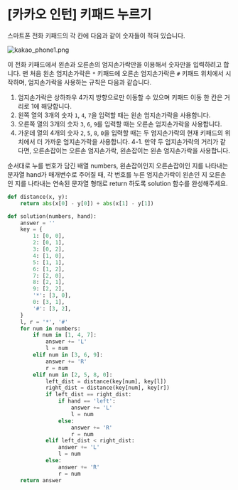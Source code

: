# [카카오 인턴] 키패드 누르기

스마트폰 전화 키패드의 각 칸에 다음과 같이 숫자들이 적혀 있습니다.

![kakao_phone1.png](https://grepp-programmers.s3.ap-northeast-2.amazonaws.com/files/production/4b69a271-5f4a-4bf4-9ebf-6ebed5a02d8d/kakao_phone1.png)

이 전화 키패드에서 왼손과 오른손의 엄지손가락만을 이용해서 숫자만을 입력하려고 합니다.
맨 처음 왼손 엄지손가락은 `*` 키패드에 오른손 엄지손가락은 `#` 키패드 위치에서 시작하며, 엄지손가락을 사용하는 규칙은 다음과 같습니다.

1. 엄지손가락은 상하좌우 4가지 방향으로만 이동할 수 있으며 키패드 이동 한 칸은 거리로 1에 해당합니다.
2. 왼쪽 열의 3개의 숫자 `1`, `4`, `7`을 입력할 때는 왼손 엄지손가락을 사용합니다.
3. 오른쪽 열의 3개의 숫자 `3`, `6`, `9`를 입력할 때는 오른손 엄지손가락을 사용합니다.
4. 가운데 열의 4개의 숫자 `2`, `5`, `8`, `0`을 입력할 때는 두 엄지손가락의 현재 키패드의 위치에서 더 가까운 엄지손가락을 사용합니다.
   4-1. 만약 두 엄지손가락의 거리가 같다면, 오른손잡이는 오른손 엄지손가락, 왼손잡이는 왼손 엄지손가락을 사용합니다.

순서대로 누를 번호가 담긴 배열 numbers, 왼손잡이인지 오른손잡이인 지를 나타내는 문자열 hand가 매개변수로 주어질 때, 각 번호를 누른 엄지손가락이 왼손인 지 오른손인 지를 나타내는 연속된 문자열 형태로 return 하도록 solution 함수를 완성해주세요.



```python
def distance(x, y):
    return abs(x[0] - y[0]) + abs(x[1] - y[1])

def solution(numbers, hand):
    answer = ''
    key = {
        1: [0, 0],
        2: [0, 1],
        3: [0, 2],
        4: [1, 0],
        5: [1, 1],
        6: [1, 2],
        7: [2, 0],
        8: [2, 1],
        9: [2, 2],
        '*': [3, 0],
        0: [3, 1],
        '#': [3, 2],
    }
    l, r = '*', '#'
    for num in numbers:
        if num in [1, 4, 7]:
            answer += 'L'
            l = num
        elif num in [3, 6, 9]:
            answer += 'R'
            r = num
        elif num in [2, 5, 8, 0]:
            left_dist = distance(key[num], key[l])
            right_dist = distance(key[num], key[r])
            if left_dist == right_dist:
                if hand == 'left':
                    answer += 'L'
                    l = num
                else:
                    answer += 'R'
                    r = num
            elif left_dist < right_dist:
                answer += 'L'
                l = num
            else:
                answer += 'R'
                r = num
    return answer
```

